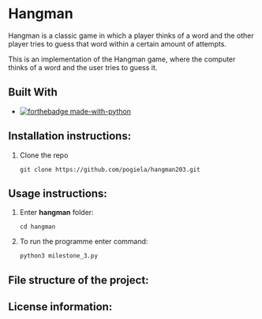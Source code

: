 # Hangman
Hangman is a classic game in which a player thinks of a word and the other player tries to guess that word within a certain amount of attempts.

This is an implementation of the Hangman game, where the computer thinks of a word and the user tries to guess it. 

## Built With

- [![forthebadge made-with-python](http://ForTheBadge.com/images/badges/made-with-python.svg)](https://www.python.org/)


## Installation instructions:

1. Clone the repo
    ```
    git clone https://github.com/pogiela/hangman203.git
    ```

## Usage instructions:

1. Enter **hangman** folder:
    ```
    cd hangman
    ```
2. To run the programme enter command:
    ```
    python3 milestone_3.py
    ```

## File structure of the project:

## License information: